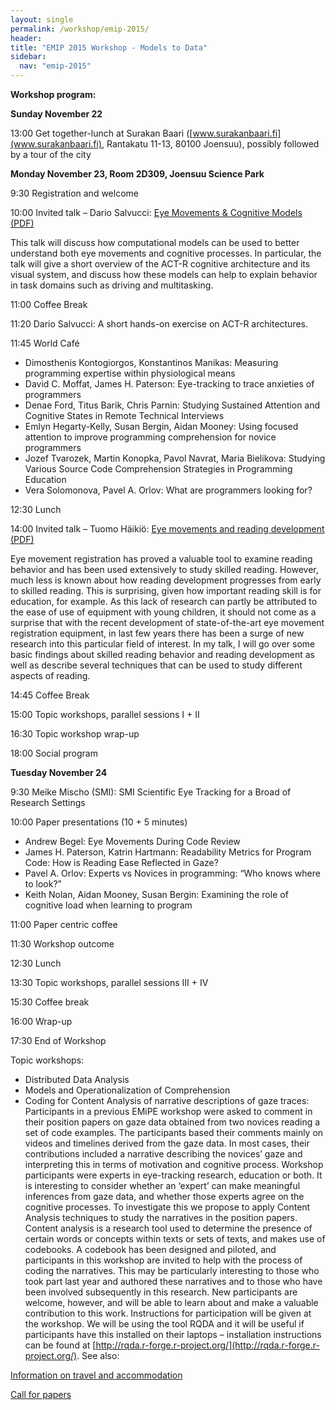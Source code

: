 ```yaml
---
layout: single
permalink: /workshop/emip-2015/
header:
title: "EMIP 2015 Workshop - Models to Data"
sidebar:
  nav: "emip-2015"
---
```

**Workshop program:**

**Sunday November 22**

13:00 Get together-lunch at Surakan Baari ([www.surakanbaari.fi](www.surakanbaari.fi), Rantakatu 11-13, 80100 Joensuu), possibly followed by a tour of the city

**Monday November 23, Room 2D309, Joensuu Science Park**

9:30 Registration and welcome

10:00 Invited talk – Dario Salvucci: [Eye Movements & Cognitive Models (PDF)](/assets/Salvucci_EMiP15_Models.pdf)

This talk will discuss how computational models can be used to better understand both eye movements and cognitive processes. In particular, the talk will give a short overview of the ACT-R cognitive architecture and its visual system, and discuss how these models can help to explain behavior in task domains such as driving and multitasking.

11:00 Coffee Break

11:20 Dario Salvucci: A short hands-on exercise on ACT-R architectures.

11:45 World Café

- Dimosthenis Kontogiorgos, Konstantinos Manikas: Measuring programming expertise within physiological means
- David C. Moffat, James H. Paterson: Eye-tracking to trace anxieties of programmers
- Denae Ford, Titus Barik, Chris Parnin: Studying Sustained Attention and Cognitive States in Remote Technical Interviews
- Emlyn Hegarty-Kelly, Susan Bergin, Aidan Mooney: Using focused attention to improve programming comprehension for novice programmers
- Jozef Tvarozek, Martin Konopka, Pavol Navrat, Maria Bielikova: Studying Various Source Code Comprehension Strategies in Programming Education
- Vera Solomonova, Pavel A. Orlov: What are programmers looking for?

12:30 Lunch

14:00 Invited talk – Tuomo Häikiö: [Eye movements and reading development (PDF)](/assets/Häikiö_EMIP2015_Reading.pdf)

Eye movement registration has proved a valuable tool to examine reading behavior and has been used extensively to study skilled reading. However, much less is known about how reading development progresses from early to skilled reading. This is surprising, given how important reading skill is for education, for example. As this lack of research can partly be attributed to the ease of use of equipment with young children, it should not come as a surprise that with the recent development of state-of-the-art eye movement registration equipment, in last few years there has been a surge of new research into this particular field of interest. In my talk, I will go over some basic findings about skilled reading behavior and reading development as well as describe several techniques that can be used to study different aspects of reading.

14:45 Coffee Break

15:00 Topic workshops, parallel sessions I + II

16:30 Topic workshop wrap-up

18:00 Social program


**Tuesday November 24**

9:30 Meike Mischo (SMI): SMI Scientific Eye Tracking for a Broad of Research Settings

10:00 Paper presentations (10 + 5 minutes)

- Andrew Begel: Eye Movements During Code Review
- James H. Paterson, Katrin Hartmann: Readability Metrics for Program Code: How is Reading Ease Reflected in Gaze?
- Pavel A. Orlov: Experts vs Novices in programming: “Who knows where to look?”
- Keith Nolan, Aidan Mooney, Susan Bergin: Examining the role of cognitive load when learning to program

11:00 Paper centric coffee

11:30 Workshop outcome

12:30 Lunch

13:30 Topic workshops, parallel sessions III + IV

15:30 Coffee break

16:00 Wrap-up

17:30 End of Workshop
 

Topic workshops:

- Distributed Data Analysis
- Models and Operationalization of Comprehension
- Coding for Content Analysis of narrative descriptions of gaze traces:
Participants in a previous EMiPE workshop were asked to comment in their position papers on gaze data obtained from two novices reading a set of code examples. The participants based their comments mainly on videos and timelines derived from the gaze data. In most cases, their contributions included a narrative describing the novices’ gaze and interpreting this in terms of motivation and cognitive process. Workshop participants were experts in eye-tracking research, education or both. It is interesting to consider whether an ‘expert’ can make meaningful inferences from gaze data, and whether those experts agree on the cognitive processes.
To investigate this we propose to apply Content Analysis techniques to study the narratives in the position papers. Content analysis is a research tool used to determine the presence of certain words or concepts within texts or sets of texts, and makes use of codebooks. A codebook has been designed and piloted, and participants in this workshop are invited to help with the process of coding the narratives. This may be particularly interesting to those who took part last year and authored these narratives and to those who have been involved subsequently in this research. New participants are welcome, however, and will be able to learn about and make a valuable contribution to this work.
Instructions for participation will be given at the workshop. We will be using the tool RQDA and it will be useful if participants have this installed on their laptops – installation instructions can be found at [http://rqda.r-forge.r-project.org/](http://rqda.r-forge.r-project.org/).
See also:

[Information on travel and accommodation](/workshop/emip-2015-travel-information/)

[Call for papers](/workshop/emip-2015-call-for-papers/)